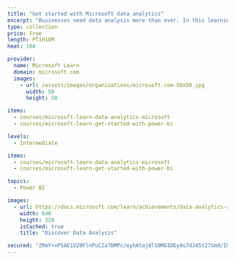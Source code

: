```yaml
---
title: "Get started with Microsoft data analytics"
excerpt: "Businesses need data analysis more than ever. In this learning path, you will learn about the life and journey of a data analyst, the skills, tasks, and processes they go through in order to tell a story with data so trusted business decisions can be made. You will learn how the suite of Power BI tools and services are used by a data analyst to tell a compelling story through reports and dashboards, and the need to true BI in the enterprise."
type: collection
price: Free
length: PT1H10M
heat: 104

provider:
  name: Microsoft Learn
  domain: microsoft.com
  images:
    - url: /assets/images/organizations/microsoft.com-50x50.jpg
      width: 50
      height: 50

items:
  - courses/microsoft-learn-data-analytics-microsoft
  - courses/microsoft-learn-get-started-with-power-bi

levels:
  - Intermediate

items:
  - courses/microsoft-learn-data-analytics-microsoft
  - courses/microsoft-learn-get-started-with-power-bi

topics:
  - Power BI

images:
  - url: https://docs.microsoft.com/learn/achievements/data-analytics-and-microsoft-social.png
    width: 640
    height: 320
    isCached: true
    title: "Discover Data Analysis"

secured: "ZRmY+xPSAE1V20FlnPuCIa7DMPc/eyhAtaj8lS0MGIDEy9u7dJ45t27Smd/IHP4UXRW1FqikfhM2MLgD1qhJmpXpbOSAoC/xD3KEqEVmcZR7lv6IJ4Hz1VRX7Fr1MBwZmhazN/YRmq3+DboEvNJPZcjzbtUoo6fxnfKvTl1aPM2SCZnB1M0HOWeALi+3K8VKNBKYT2vd9MULb0k6e5vw62XZ5FWXwBkyuXe6aOGnxd4ydM35Cxcn69AGQUtWaYICMhpyyDB1yICT17ZthZ7NlKjuP41FSMbaqTnBJdhF39Nnl9xUcGRTczF0bgWv+dba+/D45KhJuoT9SA2fD/PocA==;pxW+rJcSRlSudVANYnNZ5g=="
---
```


